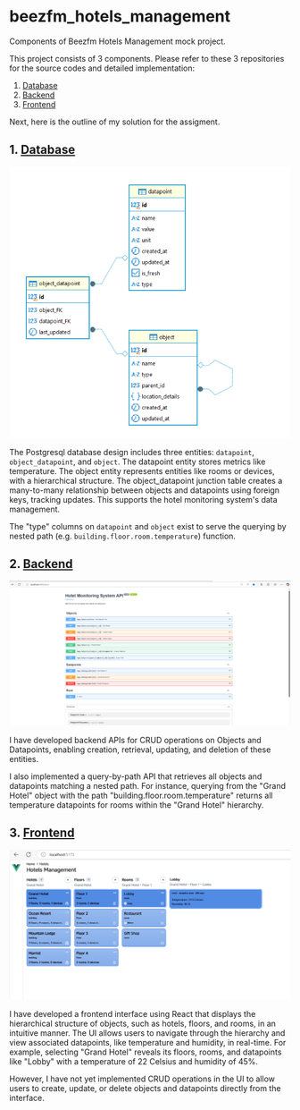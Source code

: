 # beezfm_hotels_management
Components of Beezfm Hotels Management mock project.

This project consists of 3 components. Please refer to these 3 repositories for the source codes and detailed implementation: 

1. [Database](https://github.com/trixt63/beezfm_database)
2. [Backend](https://github.com/trixt63/beezfm_backend)
3. [Frontend](https://github.com/trixt63/beezfm_frontend)

Next, here is the outline of my solution for the assigment.

## 1. [Database](https://github.com/trixt63/beezfm_database)
![Database design](assets/db_design.png)

The Postgresql database design includes three entities: `datapoint`, `object_datapoint`, and `object`. The datapoint entity stores metrics like temperature. The object entity represents entities like rooms or devices, with a hierarchical structure. The object_datapoint junction table creates a many-to-many relationship between objects and datapoints using foreign keys, tracking updates. This supports the hotel monitoring system's data management.

The "type" columns on `datapoint` and `object` exist to serve the querying by nested path (e.g. `building.floor.room.temperature`) function.

## 2. [Backend](https://github.com/trixt63/beezfm_backend)
![Backend](assets/backend_doc.png)

I have developed backend APIs for CRUD operations on Objects and Datapoints, enabling creation, retrieval, updating, and deletion of these entities. 

I also implemented a query-by-path API that retrieves all objects and datapoints matching a nested path. For instance, querying from the "Grand Hotel" object with the path "building.floor.room.temperature" returns all temperature datapoints for rooms within the "Grand Hotel" hierarchy.

## 3. [Frontend](https://github.com/trixt63/beezfm_frontend)
![Frontend](assets/frontend_demo.png)

I have developed a frontend interface using React that displays the hierarchical structure of objects, such as hotels, floors, and rooms, in an intuitive manner. The UI allows users to navigate through the hierarchy and view associated datapoints, like temperature and humidity, in real-time. For example, selecting "Grand Hotel" reveals its floors, rooms, and datapoints like "Lobby" with a temperature of 22 Celsius and humidity of 45%. 

However, I have not yet implemented CRUD operations in the UI to allow users to create, update, or delete objects and datapoints directly from the interface.